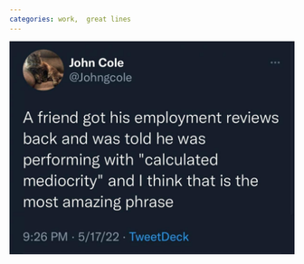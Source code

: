 ```yaml
---
categories: work,  great lines
---
```



![mediocre](https://raw.githubusercontent.com/muneer78/muneer78.github.io/master/images/calculatedmedicrity.jpeg)